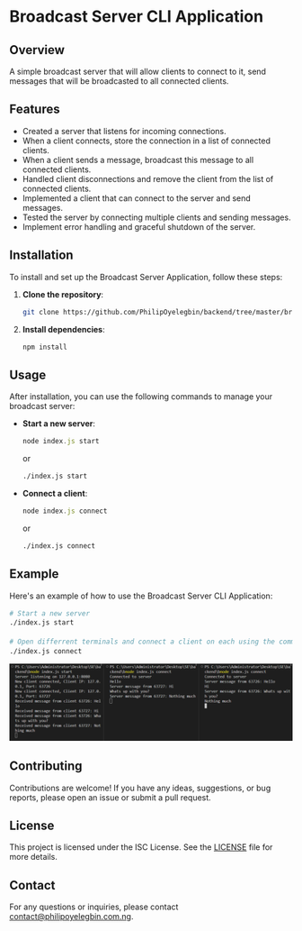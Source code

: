 # Broadcast Server CLI Application

## Overview
A simple broadcast server that will allow clients to connect to it, send messages that will be broadcasted to all connected clients.

## Features
- Created a server that listens for incoming connections.
- When a client connects, store the connection in a list of connected clients.
- When a client sends a message, broadcast this message to all connected clients.
- Handled client disconnections and remove the client from the list of connected clients.
- Implemented a client that can connect to the server and send messages.
- Tested the server by connecting multiple clients and sending messages.
- Implement error handling and graceful shutdown of the server.


## Installation
To install and set up the Broadcast Server Application, follow these steps:

1. **Clone the repository**:
   ```bash
   git clone https://github.com/PhilipOyelegbin/backend/tree/master/broadcast-server.git
   ```

2. **Install dependencies**:
   ```bash
   npm install
   ```

## Usage
After installation, you can use the following commands to manage your broadcast server:

- **Start a new server**:
  ```javascript
  node index.js start
  ```
    or
  ```bash
  ./index.js start
  ```

- **Connect a client**:
  ```javascript
  node index.js connect
  ```
    or
  ```bash
  ./index.js connect
  ```

## Example
Here's an example of how to use the Broadcast Server CLI Application:

```bash
# Start a new server
./index.js start

# Open differrent terminals and connect a client on each using the command below
./index.js connect
```
![preview](./preview.png)

## Contributing
Contributions are welcome! If you have any ideas, suggestions, or bug reports, please open an issue or submit a pull request.

## License
This project is licensed under the ISC License. See the [LICENSE](LICENSE) file for more details.

## Contact
For any questions or inquiries, please contact [contact@philipoyelegbin.com.ng](mailto:contact@philipoyelegbin.com.ng).
